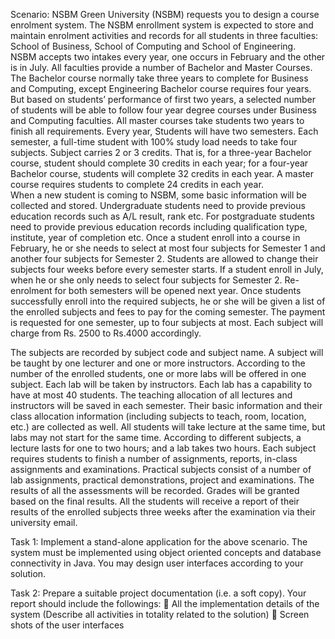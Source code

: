 Scenario: 
NSBM Green University (NSBM) requests you to design a course enrolment system. The NSBM enrollment system is expected to store and maintain enrolment activities and records for all students in three faculties: School of Business, School of Computing and School of Engineering.  
NSBM accepts two intakes every year, one occurs in February and the other is in July. All faculties provide a number of Bachelor and Master Courses. The Bachelor course normally take three years to complete for Business and Computing, except Engineering Bachelor course requires four years. But based on students’ performance of first two years, a selected number of students will be able to follow four year degree courses under Business and Computing faculties. All master courses take students two years to finish all requirements. Every year, Students will have two semesters. Each semester, a full-time student with 100% study load needs to take four subjects. Subject carries 2 or 3 credits. That is, for a three-year Bachelor course, student should complete 30 credits in each year; for a four-year Bachelor course, students will complete 32 credits in each year. A master course requires students to complete 24 credits in each year.  
When a new student is coming to NSBM, some basic information will be collected and stored. Undergraduate students need to provide previous education records such as A/L result, rank etc. For postgraduate students need to provide previous education records including qualification type, institute, year of completion etc. 
Once a student enroll into a course in February, he or she needs to select at most four subjects for Semester 1 and another four subjects for Semester 2. Students are allowed to change their subjects four weeks before every semester starts. If a student enroll in July, when he or she only needs to select four subjects for Semester 2. Re-enrolment for both semesters will be opened next year. Once students successfully enroll into the required subjects, he or she will be given a list of the enrolled subjects and fees to pay for the coming semester. The payment is requested for one semester, up to four subjects at most. Each subject will charge from Rs. 2500 to Rs.4000 accordingly.  
 
 
The subjects are recorded by subject code and subject name. A subject will be taught by one lecturer and one or more instructors. According to the number of the enrolled students, one or more labs will be offered in one subject. Each lab will be taken by instructors. Each lab has a capability to have at most 40 students. The teaching allocation of all lectures and instructors will be saved in each semester. Their basic information and their class allocation information (including subjects to teach, room, location, etc.) are collected as well. All students will take lecture at the same time, but labs may not start for the same time. According to different subjects, a lecture lasts for one to two hours; and a lab takes two hours. 
Each subject requires students to finish a number of assignments, reports, in-class assignments and examinations. Practical subjects consist of a number of lab assignments, practical demonstrations, project and examinations. The results of all the assessments will be recorded. Grades will be granted based on the final results. All the students will receive a report of their results of the enrolled subjects three weeks after the examination via their university email. 
 
Task 1: 
Implement a stand-alone application for the above scenario. The system must be implemented using object oriented concepts and database connectivity in Java. You may design user interfaces according to your solution. 
 
Task 2:  Prepare a suitable project documentation (i.e. a soft copy). Your report should include the followings:  All the implementation details of the system (Describe all activities in totality related to the solution)  Screen shots of the user interfaces 